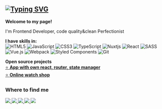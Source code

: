 ## **[![Typing SVG](https://readme-typing-svg.demolab.com/?lines=Hey!+Nice+to+see+you+👋;I'm+Maxim,+Frontend+Developer)](https://git.io/typing-svg)** 


**Welcome to my page!**

I'm Frontend Developer, code quality&clean Perfectionist

**I have skills in:**  
![HTML5](https://img.shields.io/badge/html5-%23E34F26.svg?style=Flat&logo=html5&logoColor=white)
![JavaScript](https://img.shields.io/badge/javascript-%23323330.svg?style=Flat&logo=javascript&logoColor=%23F7DF1E)
![CSS3](https://img.shields.io/badge/css3-%231572B6.svg?style=flat&logo=css3&logoColor=white)
![TypeScript](https://img.shields.io/badge/typescript-%23007ACC.svg?style=flat&logo=typescript&logoColor=white)
![Nuxtjs](https://img.shields.io/badge/Nuxt-002E3B?style=Flat&logo=nuxtdotjs&logoColor=#00DC82)
![React](https://img.shields.io/badge/react-%2320232a.svg?style=Flat&logo=react&logoColor=%2361DAFB)
![SASS](https://img.shields.io/badge/SASS-hotpink.svg?style=Flat&logo=SASS&logoColor=white)
![Vue.js](https://img.shields.io/badge/vuejs-%2335495e.svg?style=Flat&logo=vuedotjs&logoColor=%234FC08D)
![Webpack](https://img.shields.io/badge/webpack-%238DD6F9.svg?style=Flat&logo=webpack&logoColor=black)
![Styled Components](https://img.shields.io/badge/styled--components-DB7093?style=flat&logo=styled-components&logoColor=white)
![Git](https://img.shields.io/badge/git-%23F05033.svg?style=flat&logo=git&logoColor=white)


**Open source projects**  
[⭐️ **App with own react, router, state manager**](https://github.com/pakflow/Typicode-Task)  
[⭐️ **Online watch shop**](https://github.com/pakflow/Shop)


### **Where to find me**
<a href="https://t.me/pakflow">
    <img src="https://img.shields.io/badge/Telegram-2CA5E0?style=for-the-badge&logo=telegram&logoColor=white">
</a>
<a href="https://instagram.com/pakflow">
    <img src="https://img.shields.io/badge/Instagram-%23E4405F.svg?style=for-the-badge&logo=Instagram&logoColor=white">
</a>
<a href="mailto:bboy.mars.97@gmail.com">
    <img src="https://img.shields.io/badge/Gmail-D14836?style=for-the-badge&logo=gmail&logoColor=white">
</a>
<a href="https://www.linkedin.com/in/pakflow/">
    <img src="https://img.shields.io/badge/linkedin-%230077B5.svg?style=for-the-badge&logo=linkedin&logoColor=white">
</a>
<a href="https://github.com/pakflow">
    <img src="https://img.shields.io/badge/github-%23121011.svg?style=for-the-badge&logo=github&logoColor=white">
</a>
